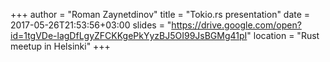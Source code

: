 +++
author = "Roman Zaynetdinov"
title = "Tokio.rs presentation"
date = 2017-05-26T21:53:56+03:00
slides = "https://drive.google.com/open?id=1tgVDe-lagDfLgyZFCKKgePkYyzBJ5OI99JsBGMg41pI"
location = "Rust meetup in Helsinki"
+++
